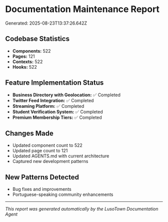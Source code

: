 # Documentation Maintenance Report
Generated: 2025-08-23T13:37:26.642Z

## Codebase Statistics
- **Components:** 522
- **Pages:** 121
- **Contexts:** 522
- **Hooks:** 522

## Feature Implementation Status
- **Business Directory with Geolocation:** ✅ Completed
- **Twitter Feed Integration:** ✅ Completed
- **Streaming Platform:** ✅ Completed
- **Student Verification System:** ✅ Completed
- **Premium Membership Tiers:** ✅ Completed

## Changes Made
- Updated component count to 522
- Updated page count to 121
- Updated AGENTS.md with current architecture
- Captured new development patterns

## New Patterns Detected
- Bug fixes and improvements
- Portuguese-speaking community enhancements

---
*This report was generated automatically by the LusoTown Documentation Agent*

